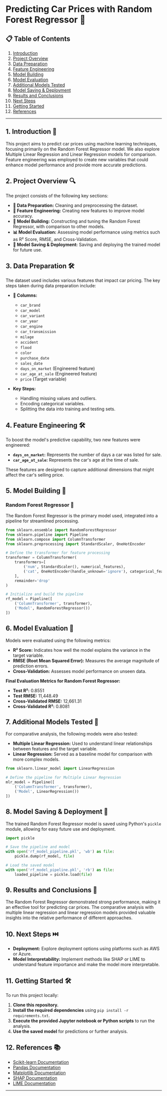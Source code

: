 # **Predicting Car Prices with Random Forest Regressor 🚗**

## **📋 Table of Contents**
1. [Introduction](#introduction)
2. [Project Overview](#project-overview)
3. [Data Preparation](#data-preparation)
4. [Feature Engineering](#feature-engineering)
5. [Model Building](#model-building)
6. [Model Evaluation](#model-evaluation)
7. [Additional Models Tested](#additional-models-tested)
8. [Model Saving & Deployment](#model-saving--deployment)
9. [Results and Conclusions](#results-and-conclusions)
10. [Next Steps](#next-steps)
11. [Getting Started](#getting-started)
12. [References](#references)

---

## **1. Introduction 🚀**
This project aims to predict car prices using machine learning techniques, focusing primarily on the Random Forest Regressor model. We also explore Multiple Linear Regression and Linear Regression models for comparison. Feature engineering was employed to create new variables that could enhance model performance and provide more accurate predictions.

## **2. Project Overview 🔍**
The project consists of the following key sections:
- **🧹 Data Preparation:** Cleaning and preprocessing the dataset.
- **🔧 Feature Engineering:** Creating new features to improve model accuracy.
- **🤖 Model Building:** Constructing and tuning the Random Forest Regressor, with comparison to other models.
- **📊 Model Evaluation:** Assessing model performance using metrics such as R² Score, RMSE, and Cross-Validation.
- **💾 Model Saving & Deployment:** Saving and deploying the trained model for future use.

## **3. Data Preparation 🛠️**
The dataset used includes various features that impact car pricing. The key steps taken during data preparation include:

- **📝 Columns:**
  - `car_brand`
  - `car_model`
  - `car_variant`
  - `car_year`
  - `car_engine`
  - `car_transmission`
  - `milage`
  - `accident`
  - `flood`
  - `color`
  - `purchase_date`
  - `sales_date`
  - `days_on_market` (Engineered feature)
  - `car_age_at_sale` (Engineered feature)
  - `price` (Target variable)

- **Key Steps:**
  - Handling missing values and outliers.
  - Encoding categorical variables.
  - Splitting the data into training and testing sets.

## **4. Feature Engineering 🛠️**
To boost the model's predictive capability, two new features were engineered:

- **`days_on_market`:** Represents the number of days a car was listed for sale.
- **`car_age_at_sale`:** Represents the car's age at the time of sale.

These features are designed to capture additional dimensions that might affect the car's selling price.

## **5. Model Building 🧠**
### **Random Forest Regressor 🌳**
The Random Forest Regressor is the primary model used, integrated into a pipeline for streamlined processing.

```python
from sklearn.ensemble import RandomForestRegressor
from sklearn.pipeline import Pipeline
from sklearn.compose import ColumnTransformer
from sklearn.preprocessing import StandardScaler, OneHotEncoder

# Define the transformer for feature processing
transformer = ColumnTransformer(
    transformers=[
        ('num', StandardScaler(), numerical_features),
        ('cat', OneHotEncoder(handle_unknown='ignore'), categorical_features)
    ],
    remainder='drop'
)

# Initialize and build the pipeline
rf_model = Pipeline([
    ('ColumnTransformer', transformer),
    ('Model', RandomForestRegressor())
])
```

## **6. Model Evaluation 📏**
Models were evaluated using the following metrics:

- **R² Score:** Indicates how well the model explains the variance in the target variable.
- **RMSE (Root Mean Squared Error):** Measures the average magnitude of prediction errors.
- **Cross-Validation:** Assesses model performance on unseen data.

**Final Evaluation Metrics for Random Forest Regressor:**
- **Test R²:** 0.8551
- **Test RMSE:** 11,448.49
- **Cross-Validated RMSE:** 12,661.31
- **Cross-Validated R²:** 0.8081

## **7. Additional Models Tested 🧪**
For comparative analysis, the following models were also tested:

- **Multiple Linear Regression:** Used to understand linear relationships between features and the target variable.
- **Linear Regression:** Served as a baseline model for comparison with more complex models.

```python
from sklearn.linear_model import LinearRegression

# Define the pipeline for Multiple Linear Regression
mlr_model = Pipeline([
    ('ColumnTransformer', transformer),
    ('Model', LinearRegression())
])
```

## **8. Model Saving & Deployment 💾**
The trained Random Forest Regressor model is saved using Python's `pickle` module, allowing for easy future use and deployment.

```python
import pickle

# Save the pipeline and model
with open('rf_model_pipeline.pkl', 'wb') as file:
    pickle.dump(rf_model, file)

# Load the saved model
with open('rf_model_pipeline.pkl', 'rb') as file:
    loaded_pipeline = pickle.load(file)
```

## **9. Results and Conclusions 🏁**
The Random Forest Regressor demonstrated strong performance, making it an effective tool for predicting car prices. The comparative analysis with multiple linear regression and linear regression models provided valuable insights into the relative performance of different approaches.

## **10. Next Steps ⏭️**
- **Deployment:** Explore deployment options using platforms such as AWS or Azure.
- **Model Interpretability:** Implement methods like SHAP or LIME to understand feature importance and make the model more interpretable.

## **11. Getting Started 🛠️**
To run this project locally:
1. **Clone this repository.**
2. **Install the required dependencies** using `pip install -r requirements.txt`.
3. **Execute the provided Jupyter notebook or Python scripts** to run the analysis.
4. **Use the saved model** for predictions or further analysis.

## **12. References 📚**
- [Scikit-learn Documentation](https://scikit-learn.org/stable/user_guide.html)
- [Pandas Documentation](https://pandas.pydata.org/pandas-docs/stable/)
- [Matplotlib Documentation](https://matplotlib.org/stable/contents.html)
- [SHAP Documentation](https://shap.readthedocs.io/en/latest/)
- [LIME Documentation](https://github.com/marcotcr/lime)

---
